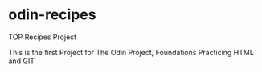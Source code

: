 # odin-recipes
TOP Recipes Project

This is the first Project for The Odin Project, Foundations
Practicing HTML and GIT